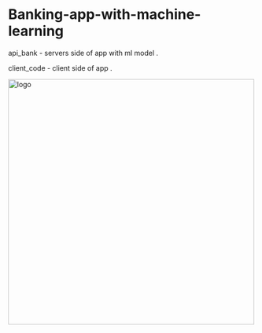 # Banking-app-with-machine-learning

api_bank - servers side of app with ml model . 

client_code - client side of app . 


<img width="500" alt="logo" src="https://github.com/FANDIM-wolf/Banking-app-with-machine-learning/issues/1">
